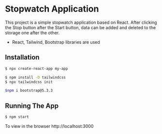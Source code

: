 # Stopwatch Application
This project is a simple stopwatch application based on React. After clicking the Stop button after the Start button, data can be added and deleted to the storage one after the other.
- React, Tailwind, Bootstrap libraries are used
## Installation
```bash
$ npx create-react-app my-app

$ npm install -D tailwindcss
$ npx tailwindcss init

$npm i bootstrap@5.3.3
```
## Running The App
```bash
$ npm start
```
To view in the browser http://localhost:3000
